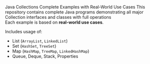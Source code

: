 Java Collections 
Complete Examples with Real-World Use Cases
This repository contains complete Java programs demonstrating all major Collection interfaces and classes with full operations  
Each example is based on **real-world use cases**.

Includes usage of:  
- List (`ArrayList`, `LinkedList`)  
- Set (`HashSet`, `TreeSet`)  
- Map (`HashMap`, `TreeMap`, `LinkedHashMap`)  
- Queue, Deque, Stack, Properties
